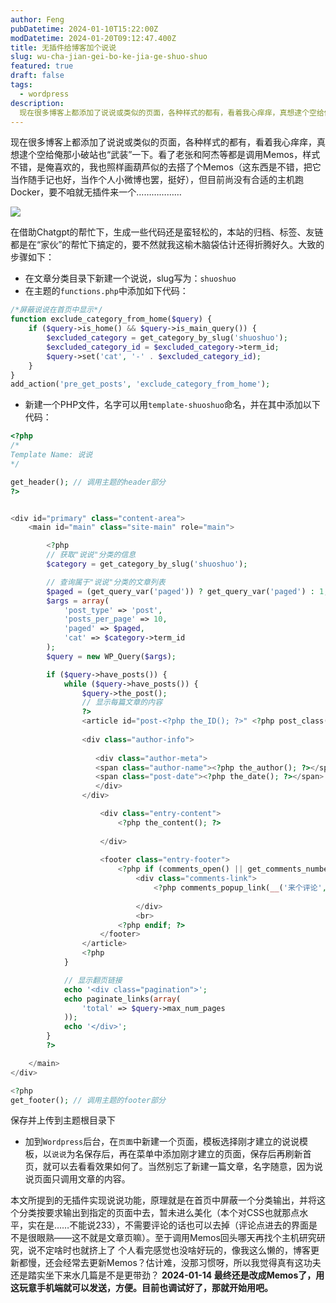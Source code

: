 ```yaml
---
author: Feng
pubDatetime: 2024-01-10T15:22:00Z
modDatetime: 2024-01-20T09:12:47.400Z
title: 无插件给博客加个说说
slug: wu-cha-jian-gei-bo-ke-jia-ge-shuo-shuo
featured: true
draft: false
tags:
  - wordpress
description:
  现在很多博客上都添加了说说或类似的页面，各种样式的都有，看着我心痒痒，真想逮个空给俺那小破站也“武装”一下。看了老张和阿杰等都是调用Memos，样式不错，是俺喜欢的，我也照样画葫芦似的去搭了个Memos（这东西是不错，把它当作随手记也好，当作个人小微博也罢，挺好），但目前尚没有合适的主机跑Docker，要不咱就无插件来一个
---
```

现在很多博客上都添加了说说或类似的页面，各种样式的都有，看着我心痒痒，真想逮个空给俺那小破站也“武装”一下。看了老张和阿杰等都是调用Memos，样式不错，是俺喜欢的，我也照样画葫芦似的去搭了个Memos（这东西是不错，把它当作随手记也好，当作个人小微博也罢，挺好），但目前尚没有合适的主机跑Docker，要不咱就无插件来一个………………
<!--more-->
![](https://api.uu126.cn/wp-content/uploads/2024/01/1704892941-1617597483-wordpress-talk.jpg)

在借助Chatgpt的帮忙下，生成一些代码还是蛮轻松的，本站的归档、标签、友链都是在“家伙”的帮忙下搞定的，要不然就我这榆木脑袋估计还得折腾好久。大致的步骤如下：
 - 在文章分类目录下新建一个说说，slug写为：`shuoshuo`
 - 在主题的`functions.php`中添加如下代码：

```php
/*屏蔽说说在首页中显示*/
function exclude_category_from_home($query) {
    if ($query->is_home() && $query->is_main_query()) {
        $excluded_category = get_category_by_slug('shuoshuo');
        $excluded_category_id = $excluded_category->term_id;
        $query->set('cat', '-' . $excluded_category_id);
    }
}
add_action('pre_get_posts', 'exclude_category_from_home');
```

 - 新建一个PHP文件，名字可以用`template-shuoshuo`命名，并在其中添加以下代码：

```php
<?php
/*
Template Name: 说说
*/

get_header(); // 调用主题的header部分
?>


<div id="primary" class="content-area">
    <main id="main" class="site-main" role="main">

        <?php
        // 获取"说说"分类的信息
        $category = get_category_by_slug('shuoshuo');

        // 查询属于"说说"分类的文章列表
        $paged = (get_query_var('paged')) ? get_query_var('paged') : 1;
        $args = array(
            'post_type' => 'post',
            'posts_per_page' => 10,
            'paged' => $paged,
            'cat' => $category->term_id
        );
        $query = new WP_Query($args);

        if ($query->have_posts()) {
            while ($query->have_posts()) {
                $query->the_post();
                // 显示每篇文章的内容
                ?>
                <article id="post-<?php the_ID(); ?>" <?php post_class(); ?>>
                    
                <div class="author-info">
                   
                   <div class="author-meta">
                   <span class="author-name"><?php the_author(); ?></span>
                   <span class="post-date"><?php the_date(); ?></span>
                   </div>
                </div>

                    <div class="entry-content">
                        <?php the_content(); ?>
                        
                    </div>
               
                    <footer class="entry-footer">
                        <?php if (comments_open() || get_comments_number()) : ?>
                            <div class="comments-link">
                                <?php comments_popup_link(__('来个评论', 'your-theme'), __('1 Comment', 'your-theme'), __('% Comments', 'your-theme')); ?>
                                
                            </div>
                            <br>
                        <?php endif; ?>
                    </footer>
                </article>
                <?php
            }

            // 显示翻页链接
            echo '<div class="pagination">';
            echo paginate_links(array(
                'total' => $query->max_num_pages
            ));
            echo '</div>';
        }
        ?>

    </main>
</div>

<?php
get_footer(); // 调用主题的footer部分

```
保存并上传到主题根目录下

 - 加到`Wordpress`后台，在`页面`中新建一个页面，模板选择刚才建立的说说模板，以`说说`为名保存后，再在菜单中添加刚才建立的页面，保存后再刷新首页，就可以去看看效果如何了。当然别忘了新建一篇文章，名字随意，因为说说页面只调用文章的内容。

本文所提到的无插件实现说说功能，原理就是在首页中屏蔽一个分类输出，并将这个分类按要求输出到指定的页面中去，暂未进么美化（本个对CSS也就那点水平，实在是……不能说233），不需要评论的话也可以去掉（评论点进去的界面是不是很眼熟——这不就是文章页嘛）。至于调用Memos回头哪天再找个主机研究研究，说不定啥时也就挤上了
个人看完感觉也没啥好玩的，像我这么懒的，博客更新都慢，还会经常去更新Memos？估计难，没那习惯呀，所以我觉得真有这功夫还是踏实坐下来水几篇是不是更带劲？
**2024-01-14 最终还是改成Memos了，用这玩意手机端就可以发送，方便。目前也调试好了，那就开始用吧。**
 